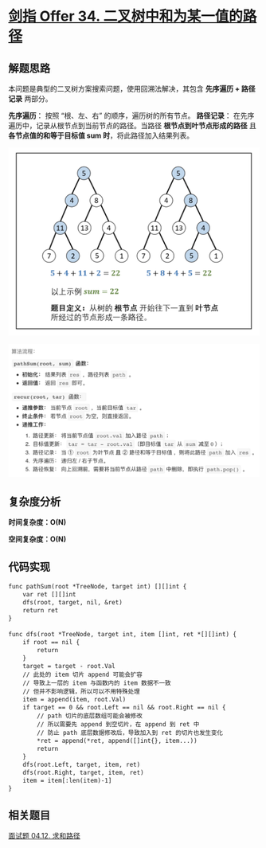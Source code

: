 # [剑指 Offer 34. 二叉树中和为某一值的路径](https://leetcode-cn.com/problems/er-cha-shu-zhong-he-wei-mou-yi-zhi-de-lu-jing-lcof/)

## 解题思路

本问题是典型的二叉树方案搜索问题，使用回溯法解决，其包含 **先序遍历 + 路径记录** 两部分。

**先序遍历**： 按照 “根、左、右” 的顺序，遍历树的所有节点。
**路径记录**： 在先序遍历中，记录从根节点到当前节点的路径。当路径 **根节点到叶节点形成的路径** 且 **各节点值的和等于目标值 sum 时**，将此路径加入结果列表。

![2CC178D7-4CC4-46BE-A66F-83072FF83E4B](images/2CC178D7-4CC4-46BE-A66F-83072FF83E4B.png)

![B7E54F71-64F7-4A89-9216-52D1845971CB](images/B7E54F71-64F7-4A89-9216-52D1845971CB.png)

## 复杂度分析

**时间复杂度：O(N)**

**空间复杂度：O(N)** 

## 代码实现

```golang
func pathSum(root *TreeNode, target int) [][]int {
	var ret [][]int
	dfs(root, target, nil, &ret)
	return ret
}

func dfs(root *TreeNode, target int, item []int, ret *[][]int) {
	if root == nil {
		return
	}
	target = target - root.Val
	// 此处的 item 切片 append 可能会扩容
	// 导致上一层的 item 与函数内的 item 数据不一致
	// 但并不影响逻辑，所以可以不用特殊处理
	item = append(item, root.Val)
	if target == 0 && root.Left == nil && root.Right == nil {
		// path 切片的底层数组可能会被修改
		// 所以需要先 append 到空切片，在 append 到 ret 中
		// 防止 path 底层数据修改后，导致加入到 ret 的切片也发生变化
		*ret = append(*ret, append([]int{}, item...))
		return
	}
	dfs(root.Left, target, item, ret)
	dfs(root.Right, target, item, ret)
	item = item[:len(item)-1]
}
```

## 相关题目

[面试题 04.12. 求和路径](https://github.com/WTongStudio/LeetCode/blob/master/数据结构/树/面试题%2004.12.%20求和路径.md)